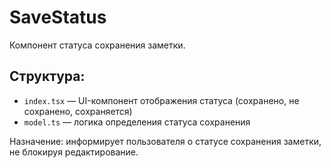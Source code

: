 # SaveStatus

Компонент статуса сохранения заметки.

## Структура:

- `index.tsx` — UI-компонент отображения статуса (сохранено, не сохранено, сохраняется)
- `model.ts` — логика определения статуса сохранения

Назначение: информирует пользователя о статусе сохранения заметки, не блокируя редактирование. 
